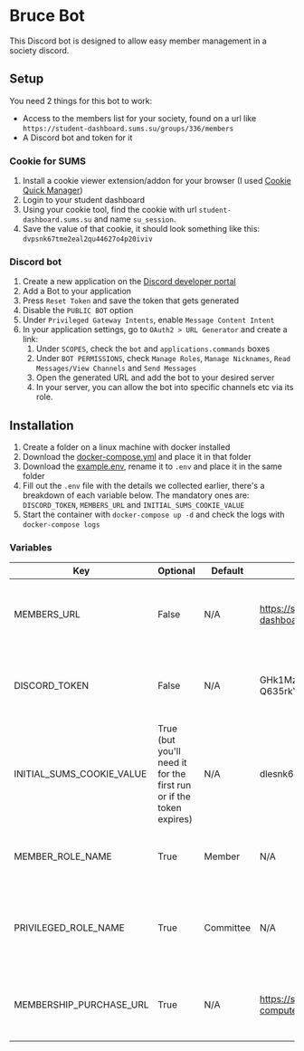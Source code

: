 # Bruce Bot

This Discord bot is designed to allow easy member management in a society discord.

## Setup

You need 2 things for this bot to work:

- Access to the members list for your society, found on a url like `https://student-dashboard.sums.su/groups/336/members`
- A Discord bot and token for it

### Cookie for SUMS

1. Install a cookie viewer extension/addon for your browser (I used [Cookie Quick Manager](https://github.com/ysard/cookie-quick-manager))
2. Login to your student dashboard
3. Using your cookie tool, find the cookie with url `student-dashboard.sums.su` and name `su_session`.
4. Save the value of that cookie, it should look something like this: `dvpsnk67tme2eal2qu44627o4p20iviv`

### Discord bot

1. Create a new application on the [Discord developer portal](https://discord.com/developers/applications)
2. Add a Bot to your application
3. Press `Reset Token` and save the token that gets generated
4. Disable the `PUBLIC BOT` option
5. Under `Privileged Gateway Intents`, enable `Message Content Intent`
6. In your application settings, go to `OAuth2 > URL Generator` and create a link:
    1. Under `SCOPES`, check the `bot` and `applications.commands` boxes
    2. Under `BOT PERMISSIONS`, check `Manage Roles`, `Manage Nicknames`, `Read Messages/View Channels` and `Send Messages`
    3. Open the generated URL and add the bot to your desired server
    4. In your server, you can allow the bot into specific channels etc via its role.

## Installation

1. Create a folder on a linux machine with docker installed
2. Download the [docker-compose.yml](https://github.com/UoNCompSoc/bruce/blob/main/docker-compose.yml) and place it in that folder
3. Download the [example.env](https://github.com/UoNCompSoc/bruce/blob/main/example.env), rename it to `.env` and place it in the same folder
4. Fill out the `.env` file with the details we collected earlier, there's a breakdown of each variable below. The mandatory ones are: `DISCORD_TOKEN`, `MEMBERS_URL` and `INITIAL_SUMS_COOKIE_VALUE`
5. Start the container with `docker-compose up -d` and check the logs with `docker-compose logs`

### Variables

| Key                       | Optional                                                            | Default   | Example                                                                 | Description                                                          |
|---------------------------|---------------------------------------------------------------------|-----------|-------------------------------------------------------------------------|----------------------------------------------------------------------|
| MEMBERS_URL               | False                                                               | N/A       | https://student-dashboard.sums.su/groups/336/members                    | This page should contain the list of members of your society         |
| DISCORD_TOKEN             | False                                                               | N/A       | GHk1MzU6MDkwODk3MTA4OTad.GmurJI.1DH4qad-Q635rkYvaRDfPRl1u5HM--8kKUH_aZ  | This is the token we got from the Discord developers portal above    |
| INITIAL_SUMS_COOKIE_VALUE | True (but you'll need it for the first run or if the token expires) | N/A       | dlesnk67tme2eal2qu44627o4p69iviq                                        | This is the value we got from the cookie tool                        |
| MEMBER_ROLE_NAME          | True                                                                | Member    | N/A                                                                     | This is the role that the bot will give your members                 |
| PRIVILEGED_ROLE_NAME      | True                                                                | Committee | N/A                                                                     | This is the role of people that can run the bots management commands |
| MEMBERSHIP_PURCHASE_URL   | True                                                                | N/A       | https://su.nottingham.ac.uk/shop/product/31-computer-science-membership | This is a link that your members can go to to purchase a membership  |


